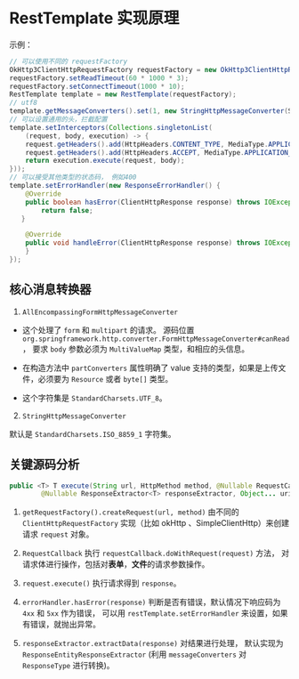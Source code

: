 # RestTemplate 实现原理

示例：

```java 
// 可以使用不同的 requestFactory
OkHttp3ClientHttpRequestFactory requestFactory = new OkHttp3ClientHttpRequestFactory();
requestFactory.setReadTimeout(60 * 1000 * 3);
requestFactory.setConnectTimeout(1000 * 10);
RestTemplate template = new RestTemplate(requestFactory);
// utf8
template.getMessageConverters().set(1, new StringHttpMessageConverter(StandardCharsets.UTF_8));
// 可以设置通用的头，拦截配置
template.setInterceptors(Collections.singletonList(
    (request, body, execution) -> {
    request.getHeaders().add(HttpHeaders.CONTENT_TYPE, MediaType.APPLICATION_FORM_URLENCODED_VALUE);
    request.getHeaders().add(HttpHeaders.ACCEPT, MediaType.APPLICATION_JSON_VALUE);
    return execution.execute(request, body);
}));
// 可以接受其他类型的状态码， 例如400
template.setErrorHandler(new ResponseErrorHandler() {
    @Override
    public boolean hasError(ClientHttpResponse response) throws IOException {
        return false;
   }

    @Override
    public void handleError(ClientHttpResponse response) throws IOException {
    }
});
```


## 核心消息转换器

1. `AllEncompassingFormHttpMessageConverter`    

- 这个处理了 `form` 和 `multipart` 的请求。 源码位置 `org.springframework.http.converter.FormHttpMessageConverter#canRead`， 要求 `body` 参数必须为 `MultiValueMap` 类型，和相应的头信息。
  
- 在构造方法中 `partConverters` 属性明确了 value 支持的类型，如果是上传文件，必须要为 `Resource` 或者 `byte[]` 类型。

- 这个字符集是 `StandardCharsets.UTF_8`。


2. `StringHttpMessageConverter` 

默认是 `StandardCharsets.ISO_8859_1` 字符集。



## 关键源码分析


```java 
public <T> T execute(String url, HttpMethod method, @Nullable RequestCallback requestCallback,
        @Nullable ResponseExtractor<T> responseExtractor, Object... uriVariables) throws RestClientException
```

1. `getRequestFactory().createRequest(url, method)` 由不同的 `ClientHttpRequestFactory` 实现（比如 okHttp 、SimpleClientHttp）来创建请求 `request` 对象。
   
2. `RequestCallback` 执行 `requestCallback.doWithRequest(request)` 方法， 对请求体进行操作，包括对**表单**，**文件**的请求参数操作。
   
3. `request.execute()` 执行请求得到 `response`。
   
4. `errorHandler.hasError(response)` 判断是否有错误，默认情况下响应码为 `4xx` 和 `5xx` 作为错误， 可以用 `restTemplate.setErrorHandler` 来设置，如果有错误，就抛出异常。
   
5. `responseExtractor.extractData(response)` 对结果进行处理， 默认实现为 `ResponseEntityResponseExtractor` (利用 `messageConverters` 对 `ResponseType` 进行转换)。